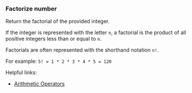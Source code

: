 ### Factorize number

Return the factorial of the provided integer.

If the integer is represented with the letter `n`, a factorial is the product of all positive integers less than or equal to `n`.

Factorials are often represented with the shorthand notation `n!`.

For example: `5! = 1 * 2 * 3 * 4 * 5 = 120`

Helpful links:
* [Arithmetic Operators](https://developer.mozilla.org/en-US/docs/Web/JavaScript/Reference/Operators/Arithmetic_Operators)
